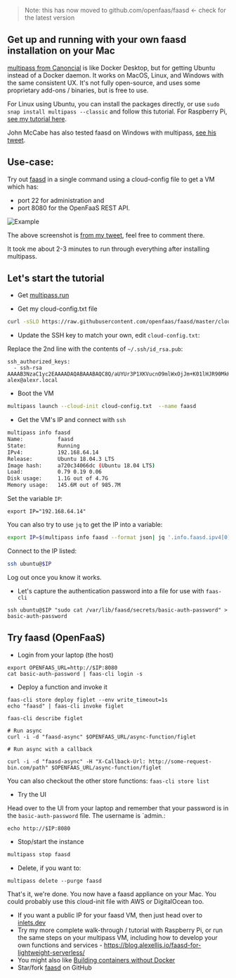 > Note: this has now moved to github.com/openfaas/faasd <- check for the latest version


## Get up and running with your own faasd installation on your Mac

[multipass from Canoncial](https://multipass.run) is like Docker Desktop, but for getting Ubuntu instead of a Docker daemon. It works on MacOS, Linux, and Windows with the same consistent UX. It's not fully open-source, and uses some proprietary add-ons / binaries, but is free to use.

For Linux using Ubuntu, you can install the packages directly, or use `sudo snap install multipass --classic` and follow this tutorial. For Raspberry Pi, [see my tutorial here](https://blog.alexellis.io/faasd-for-lightweight-serverless/).

John McCabe has also tested faasd on Windows with multipass, [see his tweet](https://twitter.com/mccabejohn/status/1221899154672308224).

## Use-case:

Try out [faasd](https://github.com/openfaas/faasd) in a single command using a cloud-config file to get a VM which has:

* port 22 for administration and
* port 8080 for the OpenFaaS REST API.

![Example](https://pbs.twimg.com/media/EPNQz00W4AEwDxM?format=jpg&name=medium)

The above screenshot is [from my tweet](https://twitter.com/alexellisuk/status/1221408788395298819/), feel free to comment there.

It took me about 2-3 minutes to run through everything after installing multipass.

## Let's start the tutorial

* Get [multipass.run](https://multipass.run)

* Get my cloud-config.txt file

```sh
curl -sSLO https://raw.githubusercontent.com/openfaas/faasd/master/cloud-config.txt
```

* Update the SSH key to match your own, edit `cloud-config.txt`:

Replace the 2nd line with the contents of `~/.ssh/id_rsa.pub`:

```
ssh_authorized_keys:
  - ssh-rsa AAAAB3NzaC1yc2EAAAADAQABAAABAQC8Q/aUYUr3P1XKVucnO9mlWxOjJm+K01lHJR90MkHC9zbfTqlp8P7C3J26zKAuzHXOeF+VFxETRr6YedQKW9zp5oP7sN+F2gr/pO7GV3VmOqHMV7uKfyUQfq7H1aVzLfCcI7FwN2Zekv3yB7kj35pbsMa1Za58aF6oHRctZU6UWgXXbRxP+B04DoVU7jTstQ4GMoOCaqYhgPHyjEAS3DW0kkPW6HzsvJHkxvVcVlZ/wNJa1Ie/yGpzOzWIN0Ol0t2QT/RSWOhfzO1A2P0XbPuZ04NmriBonO9zR7T1fMNmmtTuK7WazKjQT3inmYRAqU6pe8wfX8WIWNV7OowUjUsv alex@alexr.local
```

* Boot the VM

```sh
multipass launch --cloud-init cloud-config.txt  --name faasd
```

* Get the VM's IP and connect with `ssh`

```sh
multipass info faasd
Name:           faasd
State:          Running
IPv4:           192.168.64.14
Release:        Ubuntu 18.04.3 LTS
Image hash:     a720c34066dc (Ubuntu 18.04 LTS)
Load:           0.79 0.19 0.06
Disk usage:     1.1G out of 4.7G
Memory usage:   145.6M out of 985.7M
```

Set the variable `IP`:

```
export IP="192.168.64.14"
```

You can also try to use `jq` to get the IP into a variable:

```sh
export IP=$(multipass info faasd --format json| jq '.info.faasd.ipv4[0]' | tr -d '\"')
```

Connect to the IP listed:

```sh
ssh ubuntu@$IP
```

Log out once you know it works.

* Let's capture the authentication password into a file for use with `faas-cli`

```
ssh ubuntu@$IP "sudo cat /var/lib/faasd/secrets/basic-auth-password" > basic-auth-password
```

## Try faasd (OpenFaaS)

* Login from your laptop (the host)

```
export OPENFAAS_URL=http://$IP:8080
cat basic-auth-password | faas-cli login -s
```

* Deploy a function and invoke it

```
faas-cli store deploy figlet --env write_timeout=1s
echo "faasd" | faas-cli invoke figlet

faas-cli describe figlet

# Run async
curl -i -d "faasd-async" $OPENFAAS_URL/async-function/figlet

# Run async with a callback

curl -i -d "faasd-async" -H "X-Callback-Url: http://some-request-bin.com/path" $OPENFAAS_URL/async-function/figlet
```

You can also checkout the other store functions: `faas-cli store list`

* Try the UI

Head over to the UI from your laptop and remember that your password is in the `basic-auth-password` file. The username is `admin.:

```
echo http://$IP:8080
```

* Stop/start the instance

```sh
multipass stop faasd
```

* Delete, if you want to:

```
multipass delete --purge faasd
```

That's it, we're done. You now have a faasd appliance on your Mac. You could probably use this cloud-init file with AWS or DigitalOcean too.

* If you want a public IP for your faasd VM, then just head over to [inlets.dev](https://inlets.dev/)
* Try my more complete walk-through / tutorial with Raspberry Pi, or run the same steps on your multipass VM, including how to develop your own functions and services - https://blog.alexellis.io/faasd-for-lightweight-serverless/
* You might also like [Building containers without Docker](https://blog.alexellis.io/building-containers-without-docker/)
* Star/fork [faasd](https://github.com/openfaas/faasd) on GitHub
